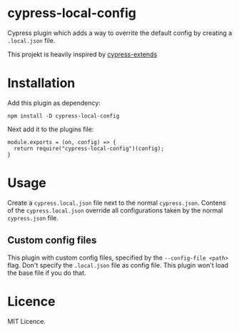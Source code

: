 # cypress-local-config

Cypress plugin which adds a way to overrite the default config by creating a `.local.json` file.

This projekt is heavily inspired by [cypress-extends](https://github.com/bahmutov/cypress-extends)

# Installation

Add this plugin as dependency:

```shell
npm install -D cypress-local-config
```

Next add it to the plugins file:
```shell
module.exports = (on, config) => {
  return require("cypress-local-config")(config);
}
```


# Usage

Create a `cypress.local.json` file next to the normal `cypress.json`. 
Contens of the `cypress.local.json` override all configurations taken by the normal `cypress.json` file.

## Custom config files

This plugin with custom config files, specified by the `--config-file <path>` flag.
Don't specify the `.local.json` file as config file. This plugin won't load the base file if you do that.

# Licence

MIT Licence. 
